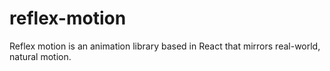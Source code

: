 # reflex-motion
Reflex motion is an animation library based in React that mirrors real-world, natural motion.
